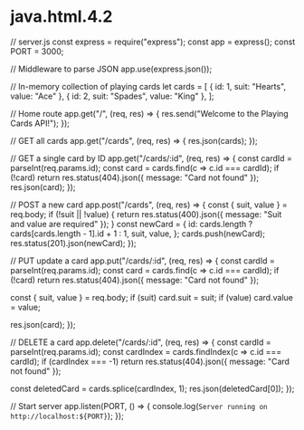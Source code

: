 # java.html.4.2
// server.js
const express = require("express");
const app = express();
const PORT = 3000;

// Middleware to parse JSON
app.use(express.json());

// In-memory collection of playing cards
let cards = [
  { id: 1, suit: "Hearts", value: "Ace" },
  { id: 2, suit: "Spades", value: "King" },
];

// Home route
app.get("/", (req, res) => {
  res.send("Welcome to the Playing Cards API!");
});

// GET all cards
app.get("/cards", (req, res) => {
  res.json(cards);
});

// GET a single card by ID
app.get("/cards/:id", (req, res) => {
  const cardId = parseInt(req.params.id);
  const card = cards.find(c => c.id === cardId);
  if (!card) return res.status(404).json({ message: "Card not found" });
  res.json(card);
});

// POST a new card
app.post("/cards", (req, res) => {
  const { suit, value } = req.body;
  if (!suit || !value) {
    return res.status(400).json({ message: "Suit and value are required" });
  }
  const newCard = {
    id: cards.length ? cards[cards.length - 1].id + 1 : 1,
    suit,
    value,
  };
  cards.push(newCard);
  res.status(201).json(newCard);
});

// PUT update a card
app.put("/cards/:id", (req, res) => {
  const cardId = parseInt(req.params.id);
  const card = cards.find(c => c.id === cardId);
  if (!card) return res.status(404).json({ message: "Card not found" });

  const { suit, value } = req.body;
  if (suit) card.suit = suit;
  if (value) card.value = value;

  res.json(card);
});

// DELETE a card
app.delete("/cards/:id", (req, res) => {
  const cardId = parseInt(req.params.id);
  const cardIndex = cards.findIndex(c => c.id === cardId);
  if (cardIndex === -1) return res.status(404).json({ message: "Card not found" });

  const deletedCard = cards.splice(cardIndex, 1);
  res.json(deletedCard[0]);
});

// Start server
app.listen(PORT, () => {
  console.log(`Server running on http://localhost:${PORT}`);
});
